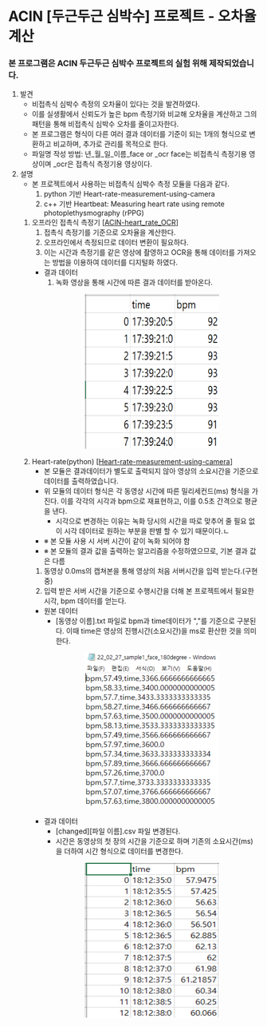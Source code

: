 # ACIN [두근두근 심박수] 프로젝트 - 오차율 계산
### 본 프로그램은 ACIN 두근두근 심박수 프로젝트의 실험 위해 제작되었습니다.

1. 발견
    * 비접촉식 심박수 측정의 오차율이 있다는 것을 발견하였다.
    * 이를 실생활에서 신뢰도가 높은 bpm 측정기와 비교해 오차율을 계산하고 그의 패턴을 통해 비접촉식 심박수 오차를 줄이고자한다.
    * 본 프로그램은 형식이 다른 여러 결과 데이터를 기준이 되는 1개의 형식으로 변환하고 비교하며, 추가로 관리를 목적으로 한다.
    * 파일명 작성 방법: 년_월_일_이름_face or _ocr face는 비접촉식 측정기용 영상이며 _ocr은 접촉식 측정기용 영상이다.
2. 설명
    * 본 프로젝트에서 사용하는 비접촉식 심박수 측정 모듈을 다음과 같다.
        1. python 기반 Heart-rate-measurement-using-camera 
        2. c++ 기반 Heartbeat: Measuring heart rate using remote photoplethysmography (rPPG) 
    1. 오프라인 접촉식 측정기 [[ACIN-heart_rate_OCR](https://github.com/Grayson1999/ACIN-heart_rate_OCR)]
        1. 접촉식 측정기를 기준으로 오차율을 계산한다.
        2. 오프라인에서 측정되므로 데이터 변환이 필요하다.
        3. 이는 시간과 측정기를 같은 영상에 촬영하고 OCR을 통해 데이터를 가져오는 방법을 이용하여 데이터를 디지털화 하였다.
        * 결과 데이터
            1. 녹화 영상을 통해 시간에 따른 결과 데이터를 받아온다.<br>
            <p align="center"><img src="./readme_img/result1.2.png"  width="270" height="310"><p>
    2. Heart-rate(python) [[Heart-rate-measurement-using-camera](https://github.com/habom2310/Heart-rate-measurement-using-camera)]
        - 본 모듈은 결과데이터가 별도로 출력되지 않아 영상의 소요시간을 기준으로 데이터를 출력하였습니다.
        - 위 모듈의 데이터 형식은 각 동영상 시간에 따른 밀리세컨드(ms) 형식을 가진다. 이를 각각의 시각과 bpm으로 재표현하고, 이를 0.5초 간격으로 평균을 낸다.
            - 시각으로 변경하는 이유는 녹화 당시의 시간을 따로 맞추어 줄 필요 없이 시각 데이터로 원하는 부분을 판별 할 수 있기 때문이다.ㄴ
        - ※ 본 모듈 사용 시 서버 시간이 같이 녹화 되어야 함
        - ※ 본 모듈의 결과 값을 출력하는 알고리즘을 수정하였으므로, 기본 결과 값은 다름
        1. 동영상 0.0ms의 캡쳐본을 통해 영상의 처음 서버시간을 입력 받는다.(구현 중)
        2. 입력 받은 서버 시간을 기준으로 수행시간을 더해 본 프로젝트에서 필요한 시각, bpm 데이터를 얻는다.
        * 원본 데이터 
            * [동영상 이름].txt 파일로 bpm과 time데이터가 ","를 기준으로 구분된다. 이때 time은 영상의 진행시간(소요시간)을 ms로 환산한 것을 의미한다.
            <p align="center"><img src="./readme_img/python_ori_data.png"  width="270" height="310"><p>
        * 결과 데이터
            * [changed][파일 이름].csv 파일 변경된다.
            * 시간은 동영상의 첫 장의 시간을 기준으로 하며 기존의 소요시간(ms)을 더하여 시간 형식으로 데이터를 변경한다.
            <p align="center"><img src="./readme_img/python_result_data.png"  width="270" height="310"><p>
